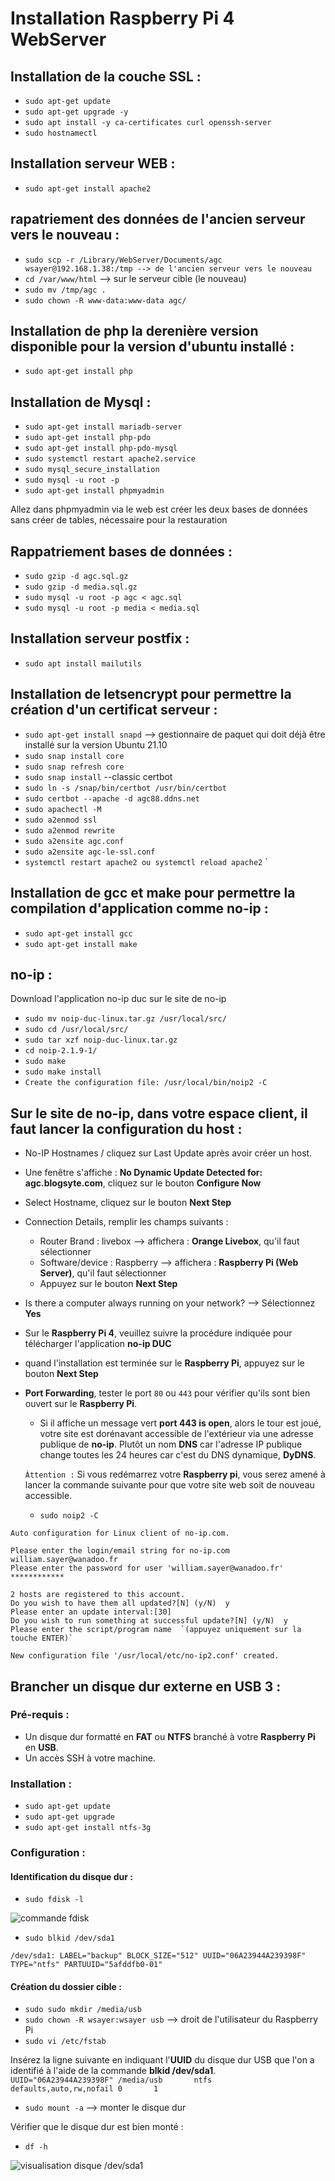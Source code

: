 # Installation Raspberry Pi 4 WebServer
## Installation de la couche SSL :
- `sudo apt-get update`
- `sudo apt-get upgrade -y`
- `sudo apt install -y ca-certificates curl openssh-server`
- `sudo hostnamectl`

## Installation serveur WEB :
- `sudo apt-get install apache2`

## rapatriement des données de l'ancien serveur vers le nouveau :
- `sudo scp -r /Library/WebServer/Documents/agc wsayer@192.168.1.38:/tmp --> de l'ancien serveur vers le nouveau`
- `cd /var/www/html` --> sur le serveur cible (le nouveau)
- `sudo mv /tmp/agc .`
- `sudo chown -R www-data:www-data agc/`

## Installation de php la derenière version disponible pour la version d'ubuntu installé :
- `sudo apt-get install php`

## Installation de Mysql :
- `sudo apt-get install mariadb-server`
- `sudo apt-get install php-pdo`
- `sudo apt-get install php-pdo-mysql`
- `sudo systemctl restart apache2.service`
- `sudo mysql_secure_installation`
- `sudo mysql -u root -p`
- `sudo apt-get install phpmyadmin`

Allez dans phpmyadmin via le web est créer les deux bases de données sans créer de tables, nécessaire pour la restauration

## Rappatriement bases de données :
- `sudo gzip -d agc.sql.gz` 
- `sudo gzip -d media.sql.gz` 
- `sudo mysql -u root -p agc < agc.sql`
- `sudo mysql -u root -p media < media.sql`

## Installation serveur postfix :
- `sudo apt install mailutils`

## Installation de letsencrypt pour permettre la création d'un certificat serveur :
- `sudo apt-get install snapd`  --> gestionnaire de paquet qui doit déjà être installé sur la version Ubuntu 21.10
- `sudo snap install core`
- `sudo snap refresh core`
- `sudo snap install` --classic certbot
- `sudo ln -s /snap/bin/certbot /usr/bin/certbot`
- `sudo certbot --apache -d agc88.ddns.net`
- `sudo apachectl -M`
- `sudo a2enmod ssl`
- `sudo a2enmod rewrite`
- `sudo a2ensite agc.conf` 
- `sudo a2ensite agc-le-ssl.conf`
- `systemctl restart apache2 ou systemctl reload apache2`
`
## Installation de gcc et make pour permettre la compilation d'application comme no-ip :
- `sudo apt-get install gcc`
- `sudo apt-get install make`

## no-ip :
Download l'application no-ip duc sur le site de no-ip

- `sudo mv noip-duc-linux.tar.gz /usr/local/src/`
- `sudo cd /usr/local/src/`
- `sudo tar xzf noip-duc-linux.tar.gz`
- `cd noip-2.1.9-1/`
- `sudo make`
- `sudo make install`
- `Create the configuration file: /usr/local/bin/noip2 -C`

## Sur le site de no-ip, dans votre espace client, il faut lancer la configuration du host :
- No-IP Hostnames / cliquez sur Last Update après avoir créer un host.
- Une fenêtre s'affiche : **No Dynamic Update Detected for: agc.blogsyte.com**, cliquez sur le bouton **Configure Now**
- Select Hostname, cliquez sur le bouton **Next Step**
- Connection Details, remplir les champs suivants : 
  * Router Brand : livebox --> affichera : **Orange Livebox**, qu'il faut sélectionner
  * Software/device : Raspberry --> affichera : **Raspberry Pi (Web Server)**, qu'il faut sélectionner
  * Appuyez sur le bouton **Next Step**
- Is there a computer always running on your network? --> Sélectionnez **Yes**
- Sur le **Raspberry Pi 4**, veuillez suivre la procédure indiquée pour télécharger l'application **no-ip DUC**
- quand l'installation est terminée sur le **Raspberry Pi**, appuyez sur le bouton **Next Step**
- **Port Forwarding**, tester le port `80` ou `443` pour vérifier qu'ils sont bien ouvert sur le **Raspberry Pi**. 
  * Si il affiche un message vert **port 443 is open**, alors le tour est joué, votre site est dorénavant accessible de l'extérieur via une adresse publique de **no-ip**. Plutôt un nom **DNS** car l'adresse IP publique change toutes les 24 heures car c'est du DNS dynamique, **DyDNS**.

  `Àttention :` Si vous redémarrez votre **Raspberry pi**, vous serez amené à lancer la commande suivante pour que votre site web soit de nouveau accessible.
  - `sudo noip2 -C`
```
Auto configuration for Linux client of no-ip.com.

Please enter the login/email string for no-ip.com  william.sayer@wanadoo.fr
Please enter the password for user 'william.sayer@wanadoo.fr'  ************

2 hosts are registered to this account.
Do you wish to have them all updated?[N] (y/N)  y
Please enter an update interval:[30]  
Do you wish to run something at successful update?[N] (y/N)  y
Please enter the script/program name  `(appuyez uniquement sur la touche ENTER)`

New configuration file '/usr/local/etc/no-ip2.conf' created.

```


## Brancher un disque dur externe en USB 3 :
### Pré-requis :
- Un disque dur formatté en **FAT** ou **NTFS** branché à votre **Raspberry Pi** en **USB**.
- Un accès SSH à votre machine.

### Installation :
- `sudo apt-get update`
- `sudo apt-get upgrade`
- `sudo apt-get install ntfs-3g`

### Configuration :
#### Identification du disque dur :
- `sudo fdisk -l`

![commande fdisk](fdisk-1.png)

- `sudo blkid /dev/sda1`


`/dev/sda1: LABEL="backup" BLOCK_SIZE="512" UUID="06A23944A239398F" TYPE="ntfs" PARTUUID="5afddfb0-01"`

#### Création du dossier cible :
- `sudo sudo mkdir /media/usb`
- `sudo chown -R wsayer:wsayer usb` --> droit de l'utilisateur du Raspberry Pi
- `sudo vi /etc/fstab`

Insérez la ligne suivante en indiquant l'**UUID** du disque dur USB que l'on a identifié à l'aide de la commande **blkid /dev/sda1**.\
`UUID="06A23944A239398F" /media/usb       ntfs    defaults,auto,rw,nofail 0       1`

- `sudo mount -a` --> monter le disque dur

Vérifier que le disque dur est bien monté :

- `df -h`

![visualisation disque /dev/sda1](df.png)